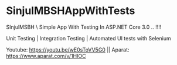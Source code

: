 # SinjulMBSHAppWithTests
SInjulMSBH \\ Simple App With Testing In ASP.NET Core 3.0 .. !!!!

Unit Testing | Integration Testing | Automated UI tests with Selenium 

Youtube: https://youtu.be/wE0sToVV5G0 || Aparat: https://www.aparat.com/v/1HIOC
